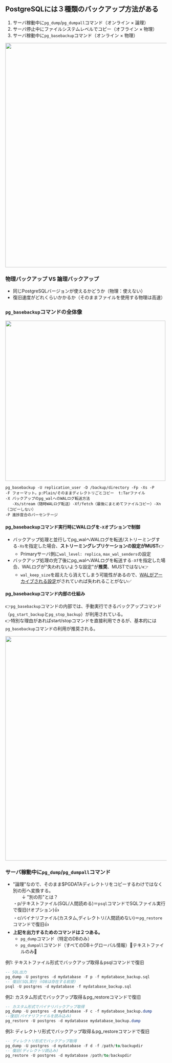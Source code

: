 ## PostgreSQLには３種類のバックアップ方法がある
1. サーバ稼動中に`pg_dump`/`pg_dumpall`コマンド（オンライン × 論理）
2. サーバ停止中にファイルシステムレベルでコピー（オフライン × 物理）
3. サーバ稼動中に`pg_basebackup`コマンド（オンライン × 物理）

<img width="700px" src="https://github.com/user-attachments/assets/d187e694-6659-475d-b17a-462e6c7d517c" />

### 物理バックアップ VS 論理バックアップ
- 同じPostgreSQLバージョンが使えるかどうか（物理：使えない）
- 復旧速度がどれくらいかかるか（そのままファイルを使用する物理は高速）

### `pg_basebackup`コマンドの全体像

<img width="500px" src="https://github.com/user-attachments/assets/f7b25d77-9550-4cee-9035-d95208e905d0" />

```
pg_basebackup -U replication_user -D /backup/directory -Fp -Xs -P
-F フォーマット。p:Plain/そのままディレクトリごとコピー  t:Tarファイル
-X バックアップのpg_walへのWALログ転送方法
   -Xs/stream（随時WALログ転送）-Xf/fetch（最後にまとめてファイルコピー）-Xn（コピーしない）
-P 進捗度合のパーセンテージ
```
#### pg_basebackupコマンド実行時にWALログを`-X`オプションで制御
- バックアップ処理と並行してpg_walへWALログを転送/ストリーミングする`-Xs`を指定した場合、**ストリーミングレプリケーションの設定がMUST**👉
  - Primaryサーバ側に`wal_level: replica`, `max_wal_senders`の設定
- バックアップ処理の完了後にpg_walへWALログを転送する`-Xf`を指定した場合、WALログが"失われないような設定"が**推奨**、MUSTではない👉
  - `wal_keep_size`を超えたら消えてしまう可能性があるので、[WALがアーカイブされる設定](https://github.com/daisuketakakuwa/learning-stack/blob/main/database/PostgreSQL/%20OSS%20DB%20Gold%E5%8F%96%E5%BE%97%E3%81%AB%E5%90%91%E3%81%91%E3%81%A6/001.%20%E5%86%85%E9%83%A8%E6%A7%8B%E9%80%A0%E3%81%8B%E3%82%89%E5%AD%A6%E3%81%B6PostgreSQL/002.%20%E9%81%8B%E7%94%A8/002.%20PITR%E3%81%AE%E3%81%9F%E3%82%81%E3%81%AEWAL%E3%82%A2%E3%83%BC%E3%82%AB%E3%82%A4%E3%83%96%E8%A8%AD%E5%AE%9A.md)がされていれば失われることがない✅

#### pg_basebackupコマンド内部の仕組み
👉`pg_basebackup`コマンドの内部では、手動実行できるバックアップコマンド（`pg_start_backup`と`pg_stop_backup`）が利用されている。<br/>
👉特別な理由があればstart/stopコマンドを直接利用できるが、基本的には`pg_basebackup`コマンドの利用が推奨される。<br/>

<img width="700px" src="https://github.com/user-attachments/assets/e62cf87f-9c93-46e6-8bbb-ecffb90667e4" />

### サーバ稼動中に`pg_dump`/`pg_dumpall`コマンド
- "論理"なので、そのまま$PGDATAディレクトリをコピーするわけではなく別の形へ変換する。<br/>
　　↓ "別の形"とは？<br/>
  ・p/テキストファイル(SQL/人間読める)＝`psql`コマンドでSQLファイル実行で復旧(`f`オプション)👍<br/>
  ・c/バイナリファイル(カスタム,ディレクトリ/人間読めない)＝`pg_restore`コマンドで復旧👍
- **上記を出力するためのコマンドは２つある。**
  - `pg_dump`コマンド（特定のDBのみ）
  - `pg_dumpall`コマンド（すべてのDB＋グローバル情報）🔴テキストファイルのみ🔴

例1: テキストファイル形式でバックアップ取得＆psqlコマンドで復旧
```sql
-- SQL出力
pg_dump -U postgres -d mydatabase -F p -f mydatabase_backup.sql
-- 復旧(SQL実行 ※DBは存在する前提)
psql -U postgres -d mydatabase -f mydatabase_backup.sql
```

例2: カスタム形式でバックアップ取得＆pg_restoreコマンドで復旧
```sql
-- カスタム形式でバイナリバックアップ取得
pg_dump -U postgres -d mydatabase -F c -f mydatabase_backup.dump
--復旧(バイナリファイルを読み込み)
pg_restore -U postgres -d mydatabase mydatabase_backup.dump
```

例3: ディレクトリ形式でバックアップ取得＆pg_restoreコマンドで復旧
```sql
-- ディレクトリ形式でバックアップ取得
pg_dump -U postgres -d mydatabase -F d -f /path/to/backupdir
-- 復旧(ディレクトリ読込み)
pg_restore -U postgres -d mydatabase /path/to/backupdir
```
